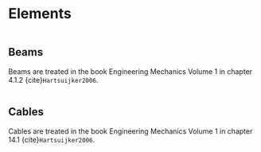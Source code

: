 ```{index} Elements
```
# Elements

```{index} Beams
```
## Beams
Beams are treated in the book Engineering Mechanics Volume 1 in chapter 4.1.2 {cite}`Hartsuijker2006`.

```{index} Cables
```
## Cables
Cables are treated in the book Engineering Mechanics Volume 1 in chapter 14.1 {cite}`Hartsuijker2006`.